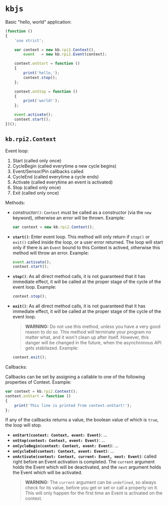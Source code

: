 `kbjs`
======

Basic "hello, world" application:

```js
(function ()
{
    'use strict';

    var context = new kb.rpi2.Context(),
        event   = new kb.rpi2.Event(context);

    context.onStart = function ()
    {
        print('hello,');
        context.stop();
    };

    context.onStop = function ()
    {
        print('world!');
    };

    event.activate();
    context.start();
})();
```


`kb.rpi2.Context`
-----------------

Event loop:

1. Start (called only once)
2. CycleBegin (called everytime a new cycle begins)
3. Event/Sensor/Pin callbacks called
4. CycleEnd (called everytime a cycle ends)
5. Activate (called everytime an event is activated)
6. Stop (called only once)
7. Exit (called only once)



Methods:

- *constructor*`()`: `Context` must be called as a constructor (via the `new`
  keyword), otherwise an error will be thrown.
  Example:
  ```js
  var context = new kb.rpi2.Context();
  ```

- **`start()`**: Enter event loop. This method will only return if `stop()` or
  `exit()` called inside the loop, or a user error returned. The loop will start
  only if there is an `Event` bound to this Context is actived, otherwise this
  method will throw an error.
  Example:
  ```js
  event.activate();
  context.start();
  ```

- **`stop()`**: As all direct method calls, it is not guaranteed that it has
  immediate effect, it will be called at the proper stage of the cycle of the
  event loop.
  Example:
  ```js
  context.stop();
  ```

- **`exit()`**: As all direct method calls, it is not guaranteed that it has
  immediate effect, it will be called at the proper stage of the cycle of the
  event loop.
  >**WARNING:** Do not use this method, unless you have a very good reason to do
  > so. This method will terminate your program no matter what, and it won't
  > clean up after itself. However, this danger will be changed in the future,
  > when the asynchronous API gets stabilazed.
  Example:
  ```js
  context.exit();
  ```



Callbacks:

Callbacks can be set by assigning a callable to one of the following properties
of Context. Example:

```js
var context = kb.rpi2.Context();
context.onStart = function ()
{
    print('This line is printed from context.onStart!');
};
```

If any of the callbacks returns a value, the boolean value of which is `true`,
the loop will stop.

- **`onStart(context: Context, event: Event)`**: ...
- **`onStop(context: Context, event: Event)`**: ...
- **`onCycleBegin(context: Context, event: Event)`**: ...
- **`onCycleEnd(context: Context, event: Event)`**: ...
- **`onActivate(context: Context, current: Event, next: Event)`**: called right
  before an Event activation is completed. The `current` argument holds the
  Event which will be deactivated, and the `next` argument holds the Event
  which will be activated.
  > **WARNING:** The `current` argument can be `undefined`, so always check for
  > its value, before you get or set or call a property on it. This will only
  > happen for the first time an Event is activated on the context.

